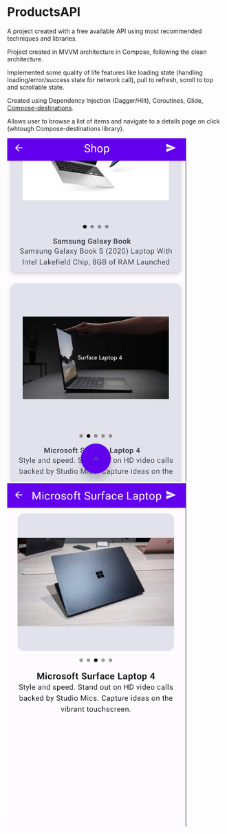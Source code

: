 # ProductsAPI
 A project created with a free available API using most recommended techniques and libraries.
 
 Project created in MVVM architecture in Compose, following the clean architecture.

 Implemented some quality of life features like loading state (handling loading/error/success state for network call), pull to refresh, scroll to top and scrollable state.

 Created using Dependency Injection (Dagger/Hilt), Coroutines, Glide, [Compose-destinations](https://github.com/raamcosta/compose-destinations).

 Allows user to browse a list of items and navigate to a details page on click (whtough Compose-destinations library).

 ![](main_screen.png)
 ![](details_screen.png)
